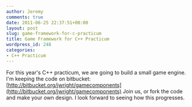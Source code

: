 ```yaml
---
author: Jeremy
comments: true
date: 2011-06-25 22:37:51+00:00
layout: post
slug: game-framework-for-c-practicum
title: Game Framework for C++ Practicum
wordpress_id: 248
categories:
- C++ Practicum
---
```


For this year's C++ practicum, we are going to build a small game engine.  I'm keeping the code on bitbucket: [http://bitbucket.org/jwright/gamecomponents](http://bitbucket.org/jwright/gamecomponents) Join us, or fork the code and make your own design. I look forward to seeing how this progresses.






